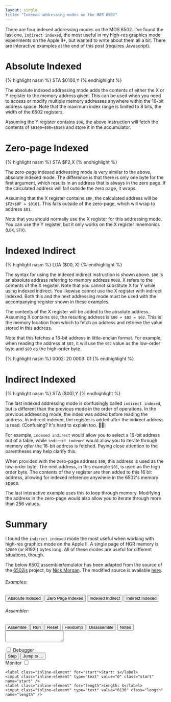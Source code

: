 ```yaml
---
layout: single
title: "Indexed addressing modes on the MOS 6502"
---
```


There are four indexed addressing modes on the MOS 6502. I've found the last one, `indirect indexed`, the most useful in my high-res graphics mode experiments on the Apple II+, but wanted to write about them all a bit. There are interactive examples at the end of this post (requires Javascript).

# Absolute Indexed

{% highlight nasm %}
STA $0100,Y
{% endhighlight %}

The absolute indexed addressing mode adds the contents of either the X or Y register to the memory address given. This can be used when you need to access or modify multiple memory addresses anywhere within the 16-bit address space. Note that the maximum index range is limited to 8 bits, the width of the 6502 registers.

Assuming the Y register contains `$08`, the above instruction will fetch the contents of `$0100+$08=$0108` and store it in the accumulator.

# Zero-page Indexed

{% highlight nasm %}
STA $F2,X
{% endhighlight %}

The zero-page indexed addressing mode is very similar to the above, absolute indexed mode. The difference is that there is only one byte for the first argument, which results in an address that is always in the zero page. If the calculated address will fall outside the zero page, it wraps.

Assuming that the X register contains `$0F`, the calculated address will be `$F2+$0F = $0101`. This falls outside of the zero-page, which will wrap to address `$01`.

Note that you should normally use the X register for this addressing mode. You can use the Y register, but it only works on the X register mnemonics (`LDX`, `STX`).

# Indexed Indirect

{% highlight nasm %}
LDA ($00, X)
{% endhighlight %}

The syntax for using the indexed indirect instruction is shown above. `$00` is an absolute address referring to memory address `0000`. X refers to the contents of the X register. Note that you cannot substitute X for Y while using indexed indirect. You likewise cannot use the X register with indirect indexed. Both this and the next addressing mode must be used with the accompanying register shown in these examples.

The contents of the X register will be added to the absolute address. Assuming X contains `$02`, the resulting address is `$00 + $02 = $02`. This is the memory location from which to fetch an address and retrieve the value stored in this address.

Note that this fetches a 16-bit address in little-endian format. For example, when reading the address at `$02`, it will use the `$02` value as the low-order byte and `$03` as the high-order byte.

{% highlight nasm %}
0002: 20 
0003: 01 
{% endhighlight %}

# Indirect Indexed

{% highlight nasm %}
STA ($00),Y
{% endhighlight %}

The last indexed addressing mode is confusingly called `indirect indexed`, but is different than the previous mode in the order of operations. In the previous addressing mode, the index was added before reading the address. In indirect indexed, the register is added after the indirect address is read. (Confusing? It's hard to explain too. 😵‍💫)

For example, `indexed indirect` would allow you to select a 16-bit address out of a table, while `indirect indexed` would allow you to iterate through memory *after* the 16-bit address is fetched. Paying close attention to the parentheses may help clarify this.

When provided with the zero-page address `$00`, this address is used as the low-order byte. The next address, in this example `$01`, is used as the high order byte. The contents of the y register are then added to this 16 bit address, allowing for indexed reference anywhere in the 6502's memory space.

The last interactive example uses this to loop through memory. Modifying the address in the zero-page would also allow you to iterate through more than 256 values.

# Summary

I found the `indirect indexed` mode the most useful when working with high-res graphics mode on the Apple II. A single page of HGR memory is `$2000` (or 8192!) bytes long. All of these modes are useful for different situations, though.

The below 6502 assembler/emulator has been adapted from the source of the [6502js](https://github.com/skilldrick/6502js) project, by [Nick Morgan](https://twitter.com/skilldrick). The modified source is available [here](/assets/6502js/assembler.js).

<div class="widget">
  <div class="examples">
    <h6>Examples:</h6>
    <input type="button" value="Absolute Indexed" class="reinitializeButton" onclick="absoluteIndexed()" />
    <input type="button" value="Zero Page Indexed" class="reinitializeButton" onclick="zeropageIndexed()" />
    <input type="button" value="Indexed Indirect" class="reinitializeButton" onclick="indexedIndirect()" />
    <input type="button" value="Indirect Indexed" class="reinitializeButton" onclick="indirectIndexed()" />
  </div>

  <div class="buttons">
    <h6>Assembler:</h6>
    <input type="button" value="Assemble" class="assembleButton" />
    <input type="button" value="Run" class="runButton" />
    <input type="button" value="Reset" class="resetButton" />
    <input type="button" value="Hexdump" class="hexdumpButton" />
    <input type="button" value="Disassemble" class="disassembleButton" />
    <input type="button" value="Notes" class="notesButton" />
  </div>


  <textarea id="exampleTextArea" class="code"></textarea>

  <canvas class="screen" width="160" height="160"></canvas>

  <div class="debugger">
    <input type="checkbox" class="debug inline-element" name="debug" />
    <label class="inline-element" for="debug">Debugger</label>
    <div class="minidebugger"></div>
    <div class="buttons">
      <input type="button" value="Step" class="stepButton" />
      <input type="button" value="Jump to ..." class="gotoButton" />
    </div>
  </div>

  <div class="monitorControls">
    <label class="inline-element" for="monitoring">Monitor</label>
    <input class="inline-element" id="monitorCheckbox" type="checkbox" class="monitoring" name="monitoring" />

    <label class="inline-element" for="start">Start: $</label>
    <input class="inline-element" type="text" value="0" class="start" name="start" />
    <label class="inline-element" for="length">Length: $</label>
    <input class="inline-element" type="text" value="0130" class="length" name="length" />
  </div>
  <div class="monitor"><pre><code></code></pre></div>
  <div class="messages"><pre><code></code></pre></div>
</div>


<script src="/assets/6502js/es5-shim.js"></script>
<script src="https://ajax.googleapis.com/ajax/libs/jquery/1.7.2/jquery.min.js"></script>
<script src="/assets/6502js/assembler.js"></script>
<script>
  window.onload = function() {
    absoluteIndexed();
    document.getElementById("monitorCheckbox").click()
  }

  function absoluteIndexed() {
    document.getElementById('exampleTextArea').value =
`; Store $08 in the Y register, and $BA in the accumulator
LDY #$08
LDA #$BA

; Use absolute indexed mode to store the accumulator
; in $0100+Y
STA $0100,Y
`
  }

  function zeropageIndexed() {
    document.getElementById('exampleTextArea').value =
`; Store $0F in the Y register, and $BA in the accumulator
LDX #$0F
LDA #$BA

; Use absolute indexed mode to store the accumulator
; in $F2+$0F, which wraps to $01 in the zero-page
STA $F2,X
`

  }

  function indexedIndirect() {
    document.getElementById('exampleTextArea').value = 
`; Store data in $0120 to illustrate later retrieval
LDA #$50
STA $0120

; Store memory address $0120 in location $02 and $03.
; This is stored in "reverse" order, as $20, $01, 
; because the 6502 is little-endian.
LDA #$20
STA $02
LDA #$01
STA $03
LDX #$02

; Indexed indirect memory addressing, which reads the
; memory address at $00 + $02 = $02, then reads the
; contents of that memory address ($02 and $03) and
; stores that value in the accumulator
LDA ($00, X)
`
  }

  function indirectIndexed() {
    document.getElementById('exampleTextArea').value =

`; Store the low-order memory address #$10 at location
; $00
LDA #$10
STA $00
; Store the working data #$BA in $03, to be referenced
; later for copies 🐑
LDA #$BA
STA $03

; Verify the Y register is initialized to 0
LDY #$00
; Start of infinite loop
LOOP:
; Load the #$BA we stashed away earlier into
; the accumulator
LDA $03
; Reference 16-bit address in the zero page, at $00
; and $01 . Only the low-order byte is provided at
; $00 , the next byte ($01) is implicitly used
; as the high-order byte
STA ($00),Y
; Increment the accumulator and jump back up
; to start the loop again
INY
JMP LOOP
`
  }
</script>

<link href="/assets/6502js/style.css" rel="stylesheet" type="text/css" />
<style>
  .inline-element {
    display: inline-block;
  }

  .debugger {
    height: 135px;
  }

  .monitor {
    height: 360px;
  }
</style>

